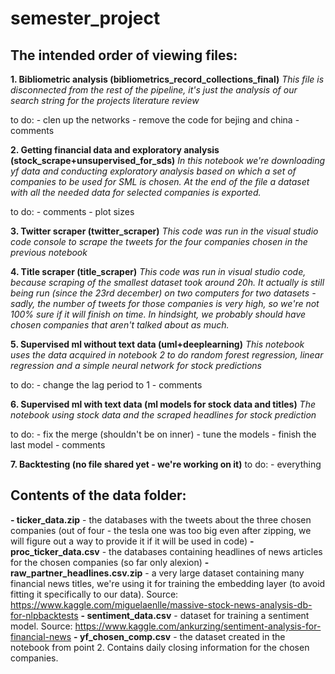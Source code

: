 # semester_project


## The intended order of viewing files:

**1. Bibliometric analysis (bibliometrics_record_collections_final)**
*This file is disconnected from the rest of the pipeline, it's just the analysis of our search string for the projects literature review*

   to do: - clen up the networks
          - remove the code for bejing and china
          - comments

**2. Getting financial data and exploratory analysis (stock_scrape+unsupervised_for_sds)**
*In this notebook we're downloading yf data and conducting exploratory analysis based on which a set of companies to be used for SML is chosen. At the end of the file a dataset with all the needed data for selected companies is exported.*

   to do: - comments
          - plot sizes

**3. Twitter scraper (twitter_scraper)**
*This code was run in the visual studio code console to scrape the tweets for the four companies chosen in the previous notebook*

**4. Title scraper (title_scraper)**
*This code was run in visual studio code, because scraping of the smallest dataset took around 20h. It actually is still being run (since the 23rd december) on two computers for two datasets - sadly, the number of tweets for those companies is very high, so we're not 100% sure if it will finish on time. In hindsight, we probably should have chosen companies that aren't talked about as much.*

**5. Supervised ml without text data (uml+deeplearning)**
*This notebook uses the data acquired in notebook 2 to do random forest regression, linear regression and a simple neural network for stock predictions*
    
   to do: - change the lag period to 1
          - comments

**6. Supervised ml with text data (ml models for stock data and titles)**
*The notebook using stock data and the scraped headlines for stock prediction*

   to do: - fix the merge (shouldn't be on inner)
          - tune the models
          - finish the last model
          - comments

**7. Backtesting (no file shared yet - we're working on it)**
   to do: - everything


## Contents of the data folder:

**- ticker_data.zip** - the databases with the tweets about the three chosen companies (out of four - the tesla one was too big even after zipping, we will figure out a way to provide it if it will be used in code)
**- proc_ticker_data.csv** - the databases containing headlines of news articles for the chosen companies (so far only alexion)
**- raw_partner_headlines.csv.zip** - a very large dataset containing many financial news titles, we're using it for training the embedding layer (to avoid fitting it specifically to our data). Source: https://www.kaggle.com/miguelaenlle/massive-stock-news-analysis-db-for-nlpbacktests
**- sentiment_data.csv** - dataset for training a sentiment model. Source: https://www.kaggle.com/ankurzing/sentiment-analysis-for-financial-news
**- yf_chosen_comp.csv** - the dataset created in the notebook from point 2. Contains daily closing information for the chosen companies.
